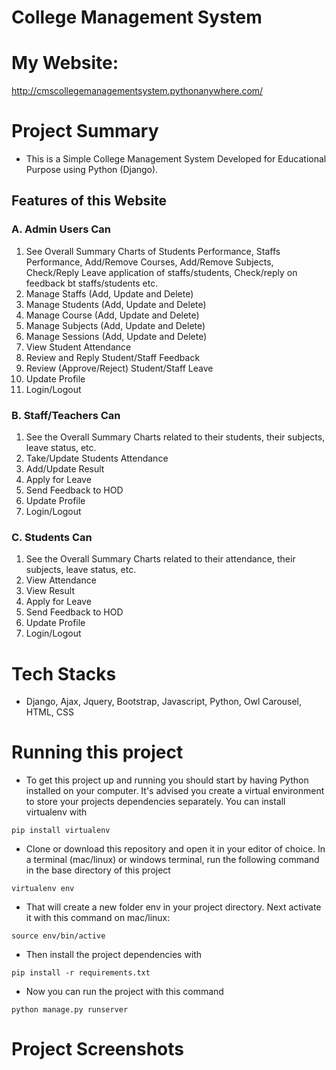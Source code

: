 # **College Management System**

# **My Website:**
http://cmscollegemanagementsystem.pythonanywhere.com/

# **Project Summary**
- This is a Simple College Management System Developed for Educational Purpose using Python (Django).

## Features of this Website

### A. Admin Users Can
1. See Overall Summary Charts of Students Performance, Staffs Performance, Add/Remove Courses, Add/Remove Subjects, Check/Reply Leave application of staffs/students, Check/reply on feedback bt staffs/students etc.
2. Manage Staffs (Add, Update and Delete)
3. Manage Students (Add, Update and Delete)
4. Manage Course (Add, Update and Delete)
5. Manage Subjects (Add, Update and Delete)
6. Manage Sessions (Add, Update and Delete)
7. View Student Attendance
8. Review and Reply Student/Staff Feedback
9. Review (Approve/Reject) Student/Staff Leave
10. Update Profile
11. Login/Logout

### B. Staff/Teachers Can
1. See the Overall Summary Charts related to their students, their subjects, leave status, etc.
2. Take/Update Students Attendance
3. Add/Update Result
4. Apply for Leave
5. Send Feedback to HOD
6. Update Profile
7. Login/Logout

### C. Students Can
1. See the Overall Summary Charts related to their attendance, their subjects, leave status, etc.
2. View Attendance
3. View Result
4. Apply for Leave
5. Send Feedback to HOD
6. Update Profile
7. Login/Logout

# **Tech Stacks**

- Django, Ajax, Jquery, Bootstrap, Javascript, Python, Owl Carousel, HTML, CSS


# **Running this project**
- To get this project up and running you should start by having Python installed on your computer. It's advised you create a virtual environment to store your projects dependencies separately. You can install virtualenv with

`pip install virtualenv`

- Clone or download this repository and open it in your editor of choice. In a terminal (mac/linux) or windows terminal, run the following command in the base directory of this project

`virtualenv env`

- That will create a new folder env in your project directory. Next activate it with this command on mac/linux:

`source env/bin/active`

- Then install the project dependencies with

`pip install -r requirements.txt`

- Now you can run the project with this command

`python manage.py runserver`

# **Project Screenshots**

